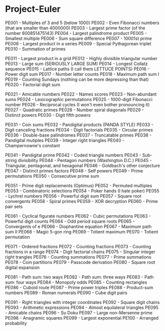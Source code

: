 Project-Euler
=============

PE001 - Multiples of 3 and 5 (below 1000)
PE002 - Even Fibonacci numbers (that are smaller than 4000000)
PE003 - Largest prime factor (of the number 600851475143)
PE004 - Largest palindrome product
PE005 - Smallest multiple
PE006 - Sum square difference
PE007 - 10001st prime
PE008 - Largest product in a series
PE009 - Special Pythagorean triplet
PE010 - Summation of primes

PE011 - Largest product in a grid
PE012 - Highly divisible triangular number
PE013 - Large sum (SERIOUSLY LARGE SUM)
PE014 - Longest Collatz sequence
PE015 - Lattice paths (I call them LETTUCE POINTS)
PE016 - Power digit sum
PE017 - Number letter counts
PE018 - Maximum path sum I
PE019 - Counting Sundays (nothing can be more depressing than that)
PE020 - Factorial digit sum

PE021 - Amicable numbers
PE022 - Names scores
PE023 - Non-abundant sums
PE024 - Lexicographic permutations
PE025 - 1000-digit Fibonacci number
PE026 - Reciprocal cycles (I won't even bother pronouncing it)
PE027 - Quadratic primes
PE028 - Number spiral diagonals
PE029 - Distinct powers
PE030 - Digit fifth powers

PE031 - Coin sums
PE032 - Pandigital products (PANDA STYLE)
PE033 - Digit canceling fractions
PE034 - Digit factorials
PE035 - Circular primes
PE036 - Double-base palindromes
PE037 - Truncatable primes
PE038 - Pandigital mutiples
PE039 - Integer right triangles
PE040 - Champernowne's constant

PE041 - Pandigital prime
PE042 - Coded triangle numbers
PE043 - Sub-string divisibility
PE044 - Pentagon numbers (Washington D.C.)
PE045 - Triangular, pentagonal, and hexagonal
PE046 - Goldbach's other conjecture
PE047 - Distinct primes factors
PE048 - Self powers
PE049 - Prime permutations
PE050 - Consecutive prime sum

PE051 - Prime digit replacements (Optimus)
PE052 - Permuted multiples
PE053 - Combinatoric selections
PE054 - Poker hands (I hate poker)
PE055 - Lychrel numbers
PE056 - Powerful digit sum
PE057 - Square root convergents
PE058 - Spiral primes
PE059 - XOR decryption
PE060 - Prime pair sets

PE061 - Cyclical figurate numbers
PE062 - Cubic permutations
PE063 - Powerful digit counts
PE064 - Odd period square roots
PE065 - Convergents of e
PE066 - Diophantine equation
PE067 - Maximum path sum II
PE068 - Magic 5-gon ring
PE069 - Totient maximum
PE070 - Totient permutation

PE071 - Ordered fractions
PE072 - Counting fractions
PE073 - Counting fractions in a range
PE074 - Digit factorial chains
PE075 - Singular integer right trangles
PE076 - Counting summations
PE077 - Prime summations
PE078 - Coin partitions
PE079 - Passcode derivation
PE080 - Square root digital expansion

PE081 - Path sum: two ways
PE082 - Path sum: three ways
PE083 - Path sum: four ways
PE084 - Monopoly odds
PE085 - Counting rectangles
PE086 - Cuboid route
PE087 - Prime power triples
PE088 - Product-sum numbers
PE089 - Roman numerals
PE090 - Cube digit pairs

PE091 - Right triangles with integer coordinates
PE092 - Square digit chains
PE093 - Arithmetic expressions
PE094 - Almost equilateral triangles
PE095 - Amicable chains
PE096 - Su Doku
PE097 - Large non-Mersenne prime
PE098 - Anagramic squares
PE099 - Largest exponential
PE100 - Arranged probability

